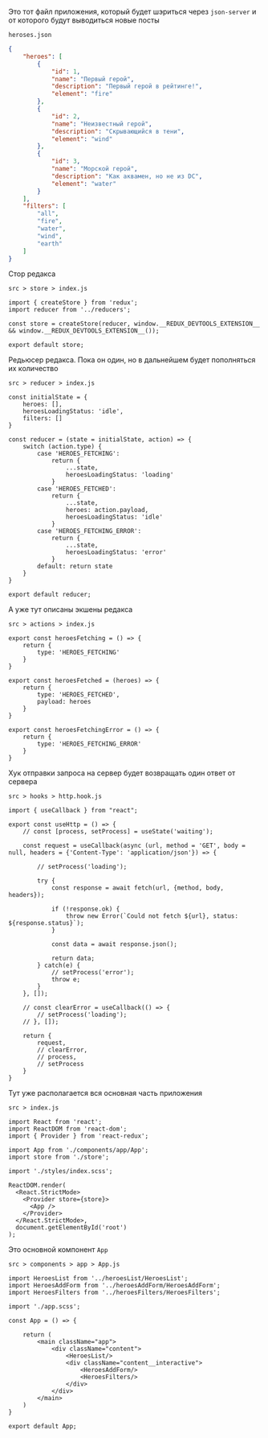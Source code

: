
Это тот файл приложения, который будет шэриться через `json-server` и от которого будут выводиться новые посты

`heroses.json`
```JSON
{
    "heroes": [
        {
            "id": 1,
            "name": "Первый герой",
            "description": "Первый герой в рейтинге!",
            "element": "fire"
        },
        {
            "id": 2,
            "name": "Неизвестный герой",
            "description": "Скрывающийся в тени",
            "element": "wind"
        },
        {
            "id": 3,
            "name": "Морской герой",
            "description": "Как аквамен, но не из DC",
            "element": "water"
        }
    ],
    "filters": [
        "all",
        "fire",
        "water",
        "wind",
        "earth"
    ]
}
```

Стор редакса

`src > store > index.js`
```JS
import { createStore } from 'redux';
import reducer from '../reducers';

const store = createStore(reducer, window.__REDUX_DEVTOOLS_EXTENSION__ && window.__REDUX_DEVTOOLS_EXTENSION__());

export default store;
```

Редьюсер редакса. Пока он один, но в дальнейшем будет пополняться их количество

`src > reducer > index.js`
```JS
const initialState = {
    heroes: [],
    heroesLoadingStatus: 'idle',
    filters: []
}

const reducer = (state = initialState, action) => {
    switch (action.type) {
        case 'HEROES_FETCHING':
            return {
                ...state,
                heroesLoadingStatus: 'loading'
            }
        case 'HEROES_FETCHED':
            return {
                ...state,
                heroes: action.payload,
                heroesLoadingStatus: 'idle'
            }
        case 'HEROES_FETCHING_ERROR':
            return {
                ...state,
                heroesLoadingStatus: 'error'
            }
        default: return state
    }
}

export default reducer;
```

А уже тут описаны экшены редакса

`src > actions > index.js`
```JS
export const heroesFetching = () => {
    return {
        type: 'HEROES_FETCHING'
    }
}

export const heroesFetched = (heroes) => {
    return {
        type: 'HEROES_FETCHED',
        payload: heroes
    }
}

export const heroesFetchingError = () => {
    return {
        type: 'HEROES_FETCHING_ERROR'
    }
}
```

Хук отправки запроса на сервер будет возвращать один ответ от сервера

`src > hooks > http.hook.js`
```JS
import { useCallback } from "react";

export const useHttp = () => {
    // const [process, setProcess] = useState('waiting');

    const request = useCallback(async (url, method = 'GET', body = null, headers = {'Content-Type': 'application/json'}) => {

        // setProcess('loading');

        try {
            const response = await fetch(url, {method, body, headers});

            if (!response.ok) {
                throw new Error(`Could not fetch ${url}, status: ${response.status}`);
            }

            const data = await response.json();

            return data;
        } catch(e) {
            // setProcess('error');
            throw e;
        }
    }, []);

    // const clearError = useCallback(() => {
        // setProcess('loading');
    // }, []);

    return {
	    request, 
		// clearError, 
		// process, 
		// setProcess
    }
}
```

Тут уже располагается вся основная часть приложения

`src > index.js`
```JS
import React from 'react';
import ReactDOM from 'react-dom';
import { Provider } from 'react-redux';

import App from './components/app/App';
import store from './store';

import './styles/index.scss';

ReactDOM.render(
  <React.StrictMode>
    <Provider store={store}>
      <App />
    </Provider>
  </React.StrictMode>,
  document.getElementById('root')
);
```

Это основной компонент `App`

`src > components > app > App.js`
```JS
import HeroesList from '../heroesList/HeroesList';
import HeroesAddForm from '../heroesAddForm/HeroesAddForm';
import HeroesFilters from '../heroesFilters/HeroesFilters';

import './app.scss';

const App = () => {
    
    return (
        <main className="app">
            <div className="content">
                <HeroesList/>
                <div className="content__interactive">
                    <HeroesAddForm/>
                    <HeroesFilters/>
                </div>
            </div>
        </main>
    )
}

export default App;
```








